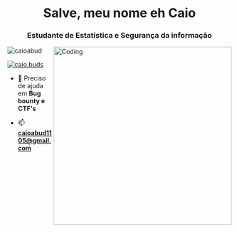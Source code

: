 <h1 align="center">Salve, meu nome eh Caio</h1>
<h3 align="center">Estudante de Estatística e Segurança da informação</h3>
<img align="right" alt="Coding" width="400" src="https://media.tenor.com/rePDfDWO3XoAAAAd/hacking.gif">

<p align="left"> <img src="https://komarev.com/ghpvc/?username=caioabud&label=Profile%20views&color=0e75b6&style=flat" alt="caioabud" /> </p>

<p align="left"> <a href="https://twitter.com/caio.buds" target="blank"><img src="https://img.shields.io/twitter/follow/caio.buds?logo=twitter&style=for-the-badge" alt="caio.buds" /></a> </p>

- 🤝 Preciso de ajuda em **Bug bounty e CTF's**

- 📫 **caioabud1105@gmail.com**
